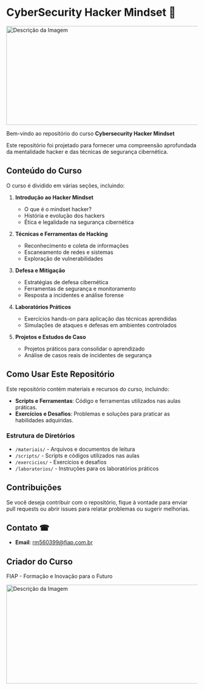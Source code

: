  # CyberSecurity Hacker Mindset 🧠


<img src="https://i0.wp.com/longreads.com/wp-content/uploads/2024/03/Hacking-RL-final.jpg" alt="Descrição da Imagem" width="540" height="260">


Bem-vindo ao repositório do curso **Cybersecurity Hacker Mindset** 

Este repositório foi projetado para fornecer uma compreensão aprofundada da mentalidade hacker e das técnicas de segurança cibernética. 

## Conteúdo do Curso

O curso é dividido em várias seções, incluindo:

1. **Introdução ao Hacker Mindset**
   - O que é o mindset hacker?
   - História e evolução dos hackers
   - Ética e legalidade na segurança cibernética

2. **Técnicas e Ferramentas de Hacking**
   - Reconhecimento e coleta de informações  
   - Escaneamento de redes e sistemas
   - Exploração de vulnerabilidades

3. **Defesa e Mitigação**
   - Estratégias de defesa cibernética
   - Ferramentas de segurança e monitoramento
   - Resposta a incidentes e análise forense

4. **Laboratórios Práticos**
   - Exercícios hands-on para aplicação das técnicas aprendidas
   - Simulações de ataques e defesas em ambientes controlados

5. **Projetos e Estudos de Caso**
   - Projetos práticos para consolidar o aprendizado
   - Análise de casos reais de incidentes de segurança

## Como Usar Este Repositório

Este repositório contém materiais e recursos do curso, incluindo:

- **Scripts e Ferramentas**: Código e ferramentas utilizados nas aulas práticas.
- **Exercícios e Desafios**: Problemas e soluções para praticar as habilidades adquiridas.

### Estrutura de Diretórios 

- `/materiais/` - Arquivos e documentos de leitura
- `/scripts/` - Scripts e códigos utilizados nas aulas
- `/exercicios/` - Exercícios e desafios
- `/laboratorios/` - Instruções para os laboratórios práticos


## Contribuições

Se você deseja contribuir com o repositório, fique à vontade para enviar pull requests ou abrir issues para relatar problemas ou sugerir melhorias.

## Contato ☎

- **Email**: rm560399@fiap.com.br

## Criador do Curso 
FIAP - Formação e Inovação para o Futuro

<img src="" alt="Descrição da Imagem" width="540" height="260">
